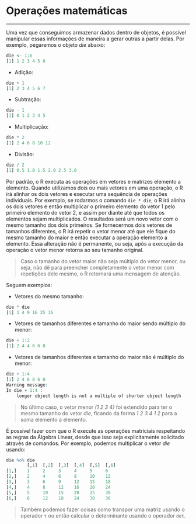 # Operações matemáticas
---
Uma vez que conseguimos armazenar dados dentro de objetos, é possível manipular essas informações de maneira a gerar outras a partir delas. Por exemplo, pegaremos o objeto _die_ abaixo:
```R
die <- 1:6
[1] 1 2 3 4 5 6
```

* Adição:
```R
die + 1
[1] 2 3 4 5 6 7
```
* Subtração:
```R
die - 1
[1] 0 1 2 3 4 5
```
* Multiplicação:
```R
die * 2
[1] 2 4 6 8 10 12
```
* Divisão:
```R
die / 2
[1] 0.5 1.0 1.5 2.0 2.5 3.0
```

Por padrão, o R executa as operações em vetores e matrizes elemento a elemento. Quando utilizamos dois ou mais vetores em uma operação, o R irá alinhar os dois vetores e executar uma sequência de operações individuais. Por exemplo, se rodarmos o comando ```die * die```, o R irá alinha os dois vetores e então multiplicar o primeiro elemento do vetor 1 pelo primeiro elemento do vetor 2, e assim por diante até que todos os elementos sejam multiplicados. O resultados será um novo vetor com o mesmo tamanho dos dois primeiros.
Se fornecermos dois vetores de tamanhos diferentes, o R irá repetir o vetor menor até que ele fique do mesmo tamanho do maior e então executar a operação elemento a elemento. Essa alteração não é permanente, ou seja, após a execução da operação o vetor menor retorna ao seu tamanho original.
> Caso o tamanho do vetor maior não seja múltiplo do vetor menor, ou seja, não dê para preencher completamente o vetor menor com repetições dele mesmo, o R retornará uma mensagem de atenção.

Seguem exemplos:
* Vetores do mesmo tamanho:
```R
die * die
[1] 1 4 9 16 25 36
```
* Vetores de tamanhos diferentes e tamanho do maior sendo múltiplo do menor:
```R
die + 1:2
[1] 2 4 4 6 6 8
```
* Vetores de tamanhos diferentes e tamanho do maior não é múltiplo do menor:
```R
die + 1:4
[1] 2 4 6 8 6 8
Warning message:
In die + 1:4 :
    longer object length is not a multiple of shorter object length
```
> No último caso, o vetor menor _(1 2 3 4)_ foi extendido para ter o mesmo tamanho do vetor _die_, ficando da forma _1 2 3 4 1 2_ para a soma elemento a elemento.

É possível fazer com que o R execute as operações matriciais respeitando as regras da Álgebra Linear, desde que isso seja explicitamente solicitado através de comandos. Por exemplo, podemos multiplicar o vetor _die_ usando:
```R
die %o% die
        [,1]  [,2]  [,3]  [,4]  [,5]  [,6]
[1,]    1     2     3     4     5     6
[2,]    2     4     6     8     10    12
[3,]    3     6     9     12    15    18
[4,]    4     8     12    16    20    24
[5,]    5     10    15    20    25    30
[6,]    6     12    18    24    30    36
```
> Também podemos fazer coisas como transpor uma matriz usando o operador ```t``` ou então calcular o determinante usando o operador ```det```.
